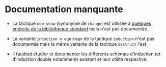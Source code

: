 # Documentation manquante

- La tactique `now_show` (synonyme de `change`) est utilisée à
[quelques endroits de la bibliothèque standard](https://github.com/coq/coq/search?q=now_show&type=Code)
mais n'est pas documentée.

- La variante `induction n eqn:Heqn` de la tactique `induction` n'est pas documentée
mais la même variante de la tactique `destruct` l'est.

- Il faudrait étudier et documenter les différents schémas d'induction (et d'induction double notamment) existant
et leur utilité respective.
